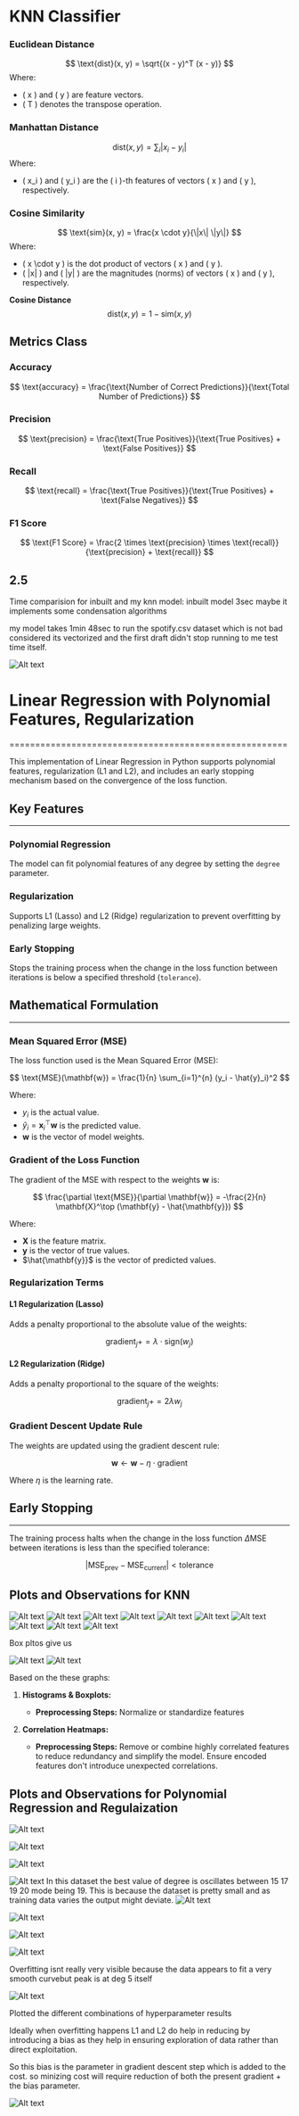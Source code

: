 # KNN Classifier

### Euclidean Distance
$$ \text{dist}(x, y) = \sqrt{(x - y)^T (x - y)} $$
Where:
- \( x \) and \( y \) are feature vectors.
- \( T \) denotes the transpose operation.

### Manhattan Distance
$$ \text{dist}(x, y) = \sum_i |x_i - y_i| $$
Where:
- \( x_i \) and \( y_i \) are the \( i \)-th features of vectors \( x \) and \( y \), respectively.

### Cosine Similarity
$$ \text{sim}(x, y) = \frac{x \cdot y}{\|x\| \|y\|} $$
Where:
- \( x \cdot y \) is the dot product of vectors \( x \) and \( y \).
- \( \|x\| \) and \( \|y\| \) are the magnitudes (norms) of vectors \( x \) and \( y \), respectively.

**Cosine Distance**
$$ \text{dist}(x, y) = 1 - \text{sim}(x, y) $$

## Metrics Class
### Accuracy
$$ \text{accuracy} = \frac{\text{Number of Correct Predictions}}{\text{Total Number of Predictions}} $$

### Precision
$$ \text{precision} = \frac{\text{True Positives}}{\text{True Positives} + \text{False Positives}} $$

### Recall
$$ \text{recall} = \frac{\text{True Positives}}{\text{True Positives} + \text{False Negatives}} $$

### F1 Score
$$ \text{F1 Score} = \frac{2 \times \text{precision} \times \text{recall}}{\text{precision} + \text{recall}} $$


## 2.5
Time comparision for inbuilt and my knn model: inbuilt model 3sec maybe it implements some condensation algorithms

my model takes 1min 48sec to run the spotify.csv dataset which is not bad considered its vectorized and the first draft didn't stop running to me test time itself.

![Alt text](figures/metric.png)


# Linear Regression with Polynomial Features, Regularization  
======================================================  
  
This implementation of Linear Regression in Python supports polynomial features, regularization (L1 and L2), and includes an early stopping mechanism based on the convergence of the loss function.  
  
## Key Features  
--------------  
  
### Polynomial Regression  
  
The model can fit polynomial features of any degree by setting the `degree` parameter.  
  
### Regularization  
  
Supports L1 (Lasso) and L2 (Ridge) regularization to prevent overfitting by penalizing large weights.  
  
### Early Stopping  
  
Stops the training process when the change in the loss function between iterations is below a specified threshold (`tolerance`).  
  
## Mathematical Formulation  
-------------------------  
  
### Mean Squared Error (MSE)  
  
The loss function used is the Mean Squared Error (MSE):  
  
$$  
\text{MSE}(\mathbf{w}) = \frac{1}{n} \sum_{i=1}^{n} (y_i - \hat{y}_i)^2  
$$  
  
Where:  
  
* $y_i$ is the actual value.  
* $\hat{y}_i = \mathbf{x}_i^\top \mathbf{w}$ is the predicted value.  
* $\mathbf{w}$ is the vector of model weights.  
  
### Gradient of the Loss Function  
  
The gradient of the MSE with respect to the weights $\mathbf{w}$ is:  
  
$$  
\frac{\partial \text{MSE}}{\partial \mathbf{w}} = -\frac{2}{n} \mathbf{X}^\top (\mathbf{y} - \hat{\mathbf{y}})  
$$  
  
Where:  
  
* $\mathbf{X}$ is the feature matrix.  
* $\mathbf{y}$ is the vector of true values.  
* $\hat{\mathbf{y}}$ is the vector of predicted values.  
  
### Regularization Terms  
  
#### L1 Regularization (Lasso)  
  
Adds a penalty proportional to the absolute value of the weights:  
  
$$  
\text{gradient}_j += \lambda \cdot \text{sign}(w_j)  
$$  
  
#### L2 Regularization (Ridge)  
  
Adds a penalty proportional to the square of the weights:  
  
$$  
\text{gradient}_j += 2\lambda w_j  
$$  
  
### Gradient Descent Update Rule  
  
The weights are updated using the gradient descent rule:  
  
$$  
\mathbf{w} \leftarrow \mathbf{w} - \eta \cdot \text{gradient}  
$$  
  
Where $\eta$ is the learning rate.  
  
## Early Stopping  
--------------  
  
The training process halts when the change in the loss function $\Delta \text{MSE}$ between iterations is less than the specified tolerance:  
  
$$  
|\text{MSE}_{\text{prev}} - \text{MSE}_{\text{current}}| < \text{tolerance}  
$$  


## Plots and Observations for KNN

![Alt text](figures/1_distribution_and_boxplot.png)
![Alt text](figures/2_distribution_and_boxplot.png)
![Alt text](figures/3_distribution_and_boxplot.png)
![Alt text](figures/4_distribution_and_boxplot.png)
![Alt text](figures/5_distribution_and_boxplot.png)
![Alt text](figures/6_distribution_and_boxplot.png)
![Alt text](figures/7_distribution_and_boxplot.png)
![Alt text](figures/8_distribution_and_boxplot.png)
![Alt text](figures/9_distribution_and_boxplot.png)
![Alt text](figures/10_distribution_and_boxplot.png)

Box pltos give us 

![Alt text](figures/correlation_heatmap.png)
![Alt text](figures/correlation_heatmap_encoded.png)

Based on the these graphs:

1. **Histograms & Boxplots:**
   - **Preprocessing Steps:** Normalize or standardize features

2. **Correlation Heatmaps:**
   - **Preprocessing Steps:** Remove or combine highly correlated features to reduce redundancy and simplify the model. Ensure encoded features don't introduce unexpected correlations.
  
## Plots and Observations for Polynomial Regression and Regulaization

![Alt text](figures/linreg1.png)

![Alt text](figures/linreg2.png)

![Alt text](figures/linreg3.png)

![Alt text](figures/linreg4.png)
In this dataset the best value of degree is oscillates between 15 17 19 20 mode being 19.
This is because the dataset is pretty small and as training data varies the output might deviate.
![Alt text](figures/linreg5.png)

![Alt text](figures/linreg6.png)

![Alt text](figures/linreg7.png)

![Alt text](figures/linreg8.png)

Overfitting isnt really very visible because the data appears to fit a very smooth curvebut peak is at deg 5 itself

![Alt text](figures/linreg9.png)

Plotted the different combinations of hyperparameter results

Ideally when overfitting happens L1 and L2 do help in reducing by introducing a bias as they help in ensuring exploration of data rather than direct exploitation.

So this bias is the parameter in gradient descent step which is added to the cost. so minizing cost will require reduction of both the present gradient + the bias parameter.

![Alt text](figures/linreg10.png)
